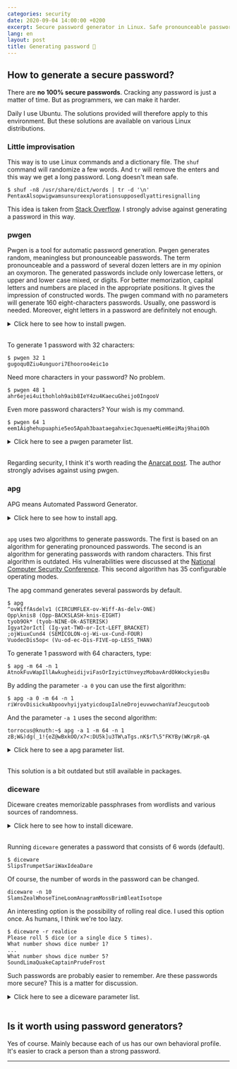 ```yaml
---
categories: security
date: 2020-09-04 14:00:00 +0200
excerpt: Secure password generator in Linux. Safe pronounceable password - dream or leak stream?
lang: en
layout: post
title: Generating password 🔑
---
```


## How to generate a secure password?

There are **no 100% secure passwords**.
Cracking any password is just a matter of time.
But as programmers, we can make it harder.

Daily I use Ubuntu.
The solutions provided will therefore apply to this environment.
But these solutions are available on various Linux distributions.

### Little improvisation

This way is to use Linux commands and a dictionary file.
The `shuf` command will randomize a few words.
And `tr` will remove the enters and this way we get a long password.
Long doesn't mean safe.

```
$ shuf -n8 /usr/share/dict/words | tr -d '\n'
PentaxAlsopwigwamsunsureexplorationsupposedlyattiresignalling
```

This idea is taken from [Stack Overflow][stack-overflow].
I strongly advise against generating a password in this way.


### pwgen

Pwgen is a tool for automatic password generation.
Pwgen generates random, meaningless but pronounceable passwords.
The term pronounceable and a password of several dozen letters are in my opinion an oxymoron.
The generated passwords include only lowercase letters, or upper and lower case mixed, or digits.
For better memorization, capital letters and numbers are placed in the appropriate positions.
It gives the impression of constructed words.
The pwgen command with no parameters will generate 160 eight-characters passwords.
Usually, one password is needed.
Moreover, eight letters in a password are definitely not enough.

<details>
<summary>
Click here to see how to install pwgen.
</summary>
<p>
Installing pwgen:

```
sudo apt install pwgen
```
</p>
</details>
<br>

To generate 1 password with 32 characters:
```
$ pwgen 32 1
gugoqu0Ziu4unguori7Ehooroo4eic1o
```

Need more characters in your password?
No problem.
```
$ pwgen 48 1
ahr6ejei4uithohloh9aib8IeY4zu4KaecuGheijo0IngooV
```

Even more password characters?
Your wish is my command.
```
$ pwgen 64 1
eem1Aighehupuaphie5eo5Apah3baataegahxiec3quenaeMieH6eiMaj9hai0Oh
```


<details>
<summary>
Click here to see a pwgen parameter list.
</summary>
<p>

```
$ pwgen -h
Usage: pwgen [ OPTIONS ] [ pw_length ] [ num_pw ]

Options supported by pwgen:
  -c or --capitalize
	Include at least one capital letter in the password
  -A or --no-capitalize
	Don't include capital letters in the password
  -n or --numerals
	Include at least one number in the password
  -0 or --no-numerals
	Don't include numbers in the password
  -y or --symbols
	Include at least one special symbol in the password
  -r <chars> or --remove-chars=<chars>
	Remove characters from the set of characters to generate passwords
  -s or --secure
	Generate completely random passwords
  -B or --ambiguous
	Don't include ambiguous characters in the password
  -h or --help
	Print a help message
  -H or --sha1=path/to/file[#seed]
	Use sha1 hash of given file as a (not so) random generator
  -C
	Print the generated passwords in columns
  -1
	Don't print the generated passwords in columns
  -v or --no-vowels
	Do not use any vowels so as to avoid accidental nasty words
```
</p>
</details>
<br>


Regarding security, I think it's worth reading the [Anarcat post][anarcat-about-passwords].
The author strongly advises against using pwgen.


### apg

APG means Automated Password Generator.

<details>
<summary>
Click here to see how to install apg.
</summary>
<p>
Installing apg:

```
sudo apt install apg
```
</p>
</details>
<br>

`apg` uses two algorithms to generate passwords.
The first is based on an algorithm for generating pronounced passwords.
The second is an algorithm for generating passwords with random characters.
This first algorithm is outdated.
His vulnerabilities were discussed at the [National Computer Security Conference][nist-conf-1994].
This second algorithm has 35 configurable operating modes.

The apg command generates several passwords by default.
```
$ apg
^ovWiffAsdelv1 (CIRCUMFLEX-ov-Wiff-As-delv-ONE)
Opp\knis8 (Opp-BACKSLASH-knis-EIGHT)
tyob9Ok* (tyob-NINE-Ok-ASTERISK)
Igyat2orIct[ (Ig-yat-TWO-or-Ict-LEFT_BRACKET)
;ojWiuxCund4 (SEMICOLON-oj-Wi-ux-Cund-FOUR)
VuodecDis5op< (Vu-od-ec-Dis-FIVE-op-LESS_THAN)
```

To generate 1 password with 64 characters, type:
```
$ apg -m 64 -n 1
AtnokFuvWapIllAwkugheidijviFasOrIzyictUnveyzMobavArdOkWockyiesBu
```

By adding the parameter `-a 0` you can use the first algorithm:
```
$ apg -a 0 -m 64 -n 1
riWrovDisickuAbpoovhyijyatyicdoupIalneDrojeuvwochanVafJeucgutoob
```

And the parameter `-a 1` uses the second algorithm:
```
torrocus@knuth:~$ apg -a 1 -m 64 -n 1
zB;W&)dg(_1!{eZ@wBxkOO/x7<:DU5k]u3TW\aTgs.nK$rT\5"FKYBy(WKrpR-qA
```


<details>
<summary>
Click here to see a apg parameter list.
</summary>
<p>

```
$ apg -h

apg   Automated Password Generator
        Copyright (c) Adel I. Mirzazhanov

apg   [-a algorithm] [-r file]
      [-M mode] [-E char_string] [-n num_of_pass] [-m min_pass_len]
      [-x max_pass_len] [-c cl_seed] [-d] [-s] [-h] [-y] [-q]

-M mode         new style password modes
-E char_string  exclude characters from password generation process
-r file         apply dictionary check against file
-b filter_file  apply bloom filter check against filter_file
                (filter_file should be created with apgbfm(1) utility)
-p substr_len   paranoid modifier for bloom filter check
-a algorithm    choose algorithm
                 1 - random password generation according to
                     password modes
                 0 - pronounceable password generation
-n num_of_pass  generate num_of_pass passwords
-m min_pass_len minimum password length
-x max_pass_len maximum password length
-s              ask user for a random seed for password
                generation
-c cl_seed      use cl_seed as a random seed for password
-d              do NOT use any delimiters between generated passwords
-l              spell generated password
-t              print pronunciation for generated pronounceable password
-y              print crypted passwords
-q              quiet mode (do not print warnings)
-h              print this help screen
-v              print version information
```
</p>
</details>
<br>

This solution is a bit outdated but still available in packages.


### diceware

Diceware creates memorizable passphrases from wordlists and various sources of randomness.

<details>
<summary>
Click here to see how to install diceware.
</summary>
<p>
Installing diceware:

```
sudo apt install diceware
```
</p>
</details>
<br>

Running `diceware` generates a password that consists of 6 words (default).
```
$ diceware
SlipsTrumpetSariWaxIdeaDare
```

Of course, the number of words in the password can be changed.
```
diceware -n 10
SlamsZealWhoseTineLoomAnagramMossBrimBleatIsotope
```

An interesting option is the possibility of rolling real dice.
I used this option once.
As humans, I think we're too lazy.

```
$ diceware -r realdice
Please roll 5 dice (or a single dice 5 times).
What number shows dice number 1?
...
What number shows dice number 5?
SoundLimaQuakeCaptainPrudeFrost
```

Such passwords are probably easier to remember.
Are these passwords more secure?
This is a matter for discussion.


<details>
<summary>
Click here to see a diceware parameter list.
</summary>
<p>

The diceware parameter list is as follows:
```
$ diceware -h
usage: diceware [-h] [-n NUM] [-c | --no-caps] [-s NUM] [-d DELIMITER]
                [-r SOURCE] [-w NAME] [--dice-sides N] [-v] [--version]
                [INFILE]

Create a passphrase

positional arguments:
  INFILE                Input wordlist. `-' will read from stdin.

optional arguments:
  -h, --help            show this help message and exit
  -n NUM, --num NUM     number of words to concatenate. Default: 6
  -c, --caps            Capitalize words. This is the default.
  --no-caps             Turn off capitalization.
  -s NUM, --specials NUM
                        Insert NUM special chars into generated word.
  -d DELIMITER, --delimiter DELIMITER
                        Separate words by DELIMITER. Empty string by default.
  -r SOURCE, --randomsource SOURCE
                        Get randomness from this source. Possible values:
                        `realdice', `system'. Default: system
  -w NAME, --wordlist NAME
                        Use words from this wordlist. Possible values: `en',
                        `en_eff', `en_orig', `en_securedrop'. Wordlists are
                        stored in the folder displayed below. Default:
                        en_securedrop
  -v, --verbose         Be verbose. Use several times for increased verbosity.
  --version             output version information and exit.

Arguments related to `realdice' randomsource:
  --dice-sides N        Number of sides of dice. Default: 6

Wordlists are stored in /usr/lib/python2.7/dist-packages/diceware/wordlists
```
</p>
</details>
<br>


## Is it worth using password generators?

Yes of course.
Mainly because each of us has our own behavioral profile.
It's easier to crack a person than a strong password.


---

[anarcat-about-passwords]: https://anarc.at/blog/2017-02-18-passwords-entropy/
[diceware]: https://github.com/ulif/diceware
[nist-conf-1994]: https://csrc.nist.gov/publications/history/nissc/1994-17th-NCSC-proceedings-vol-1.pdf
[stack-overflow]: https://superuser.com/questions/237228/command-line-tool-to-generate-memorable-passwords
